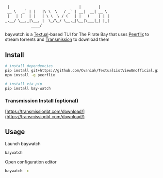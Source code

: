 ```txt
 |                                |        |
 __ \   _` | |   |\ \  \   / _` | __|  __| __ \
 |   | (   | |   | \ \  \ / (   | |   (    | | |
_.__/ \__,_|\__, |  \_/\_/ \__,_|\__|\___|_| |_|
            ____/
```

baywatch is a [Textual](https://github.com/Textualize/textual)-based TUI for The Pirate Bay that uses [Peerflix](https://github.com/mafintosh/peerflix) to stream torrents and [Transmission](https://transmissionbt.com/) to download them

## Install


```bash
# install dependencies
pip install git+https://github.com/Cvaniak/TextualListViewUnofficial.git@52ea0f2
npm install -g peerflix

# install via pip
pip install bay-watch
```

### Transmission Install (optional)

[https://transmissionbt.com/download/](https://transmissionbt.com/download/)


## Usage

Launch baywatch

```bash
baywatch
```

Open configuration editor

```bash
baywatch -c
```
